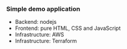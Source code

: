 ### Simple demo application
- Backend: nodejs
- Frontend: pure HTML, CSS and JavaScript
- Infrastructure: AWS
- Infrastructure: Terraform
